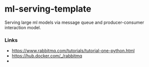 # ml-serving-template
Serving large ml models via message queue and producer-consumer interaction model.  

### Links  
 - https://www.rabbitmq.com/tutorials/tutorial-one-python.html  
 - https://hub.docker.com/_/rabbitmq  
 - 
